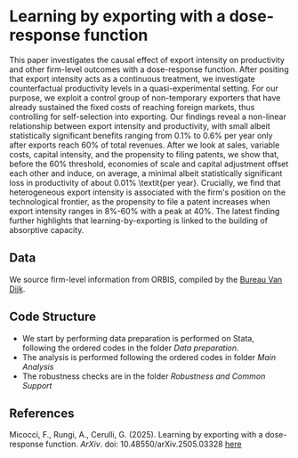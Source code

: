 # Learning by exporting with a dose-response function

This paper investigates the causal effect of export intensity on productivity and other firm-level outcomes with a dose-response function.  After positing that export intensity acts as a continuous treatment, we investigate counterfactual productivity levels in a quasi-experimental setting.  For our purpose, we exploit a control group of non-temporary exporters that have already sustained the fixed costs of reaching foreign markets, thus controlling for self-selection into exporting. Our findings reveal a non-linear relationship between export intensity and productivity, with small albeit statistically significant benefits ranging from 0.1% to 0.6% per year only after exports reach 60% of total revenues. After we look at sales, variable costs, capital intensity, and the propensity to filing patents, we show that, before the 60% threshold, economies of scale and capital adjustment offset each other and induce, on average, a minimal albeit statistically significant loss in productivity of about 0.01\% \textit{per year}. Crucially, we find that heterogeneous export intensity is associated with the firm's position on the technological frontier, as the propensity to file a patent increases when export intensity ranges in 8%-60% with a peak at 40%. The latest finding further highlights that learning-by-exporting is linked to the building of absorptive capacity. 

## Data
We source firm-level information from ORBIS, compiled by the [Bureau Van Dijk](https://www.bvdinfo.com/en-gb/).

## Code Structure

- We start by performing data preparation is performed on Stata, following the ordered codes in the folder *Data preparation*.
- The analysis is performed following the ordered codes in folder *Main Analysis*
- The robustness checks are in the folder *Robustness and Common Support*

## References

Micocci, F., Rungi, A., Cerulli, G. (2025). Learning by exporting with a dose-response function. *ArXiv*. 
doi: 10.48550/arXiv.2505.03328 [here](https://arxiv.org/abs/2505.03328)

